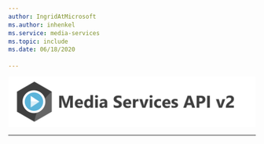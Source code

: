 ```yaml
---
author: IngridAtMicrosoft
ms.author: inhenkel
ms.service: media-services
ms.topic: include
ms.date: 06/18/2020

---
```


![media services logo](../media/media-services-api-logo/azure-media-services-logo-v2.svg)<br><hr color="#3f3f3f" size="10">

